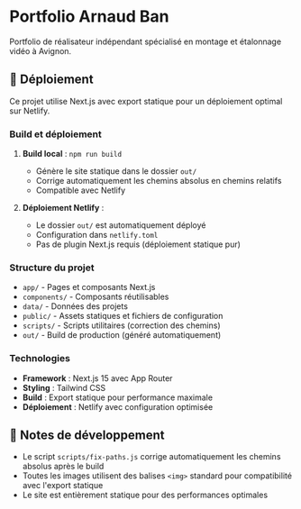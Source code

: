 # Portfolio Arnaud Ban

Portfolio de réalisateur indépendant spécialisé en montage et étalonnage vidéo à Avignon.

## 🚀 Déploiement

Ce projet utilise Next.js avec export statique pour un déploiement optimal sur Netlify.

### Build et déploiement

1. **Build local** : `npm run build`
   - Génère le site statique dans le dossier `out/`
   - Corrige automatiquement les chemins absolus en chemins relatifs
   - Compatible avec Netlify

2. **Déploiement Netlify** :
   - Le dossier `out/` est automatiquement déployé
   - Configuration dans `netlify.toml`
   - Pas de plugin Next.js requis (déploiement statique pur)

### Structure du projet

- `app/` - Pages et composants Next.js
- `components/` - Composants réutilisables
- `data/` - Données des projets
- `public/` - Assets statiques et fichiers de configuration
- `scripts/` - Scripts utilitaires (correction des chemins)
- `out/` - Build de production (généré automatiquement)

### Technologies

- **Framework** : Next.js 15 avec App Router
- **Styling** : Tailwind CSS
- **Build** : Export statique pour performance maximale
- **Déploiement** : Netlify avec configuration optimisée

## 📝 Notes de développement

- Le script `scripts/fix-paths.js` corrige automatiquement les chemins absolus après le build
- Toutes les images utilisent des balises `<img>` standard pour compatibilité avec l'export statique
- Le site est entièrement statique pour des performances optimales

